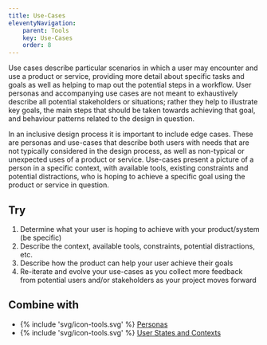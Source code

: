 ```yaml
---
title: Use-Cases
eleventyNavigation:
    parent: Tools
    key: Use-Cases
    order: 8
---
```


Use cases describe particular scenarios in which a user may encounter and use a product or service, providing more detail about specific tasks and goals as well as helping to map out the potential steps in a workflow. User personas and accompanying use cases are not meant to exhaustively describe all potential stakeholders or situations; rather they help to illustrate key goals, the main steps that should be taken towards achieving that goal, and behaviour patterns related to the design in question.

In an inclusive design process it is important to include edge cases. These are personas and use-cases that describe both users with needs that are not typically considered in the design process, as well as non-typical or unexpected uses of a product or service. Use-cases present a picture of a person in a specific context, with available tools, existing constraints and potential distractions, who is hoping to achieve a specific goal using the product or service in question.

## Try

1. Determine what your user is hoping to achieve with your product/system (be specific)
2. Describe the context, available tools, constraints, potential distractions, etc.
3. Describe how the product can help your user achieve their goals
4. Re-iterate and evolve your use-cases as you collect more feedback from potential users and/or stakeholders as your project moves forward

## Combine with

* {% include 'svg/icon-tools.svg' %} [Personas](/tools/Personas.html)
* {% include 'svg/icon-tools.svg' %} [User States and Contexts](/tools/UserStatesAndContexts.html)
